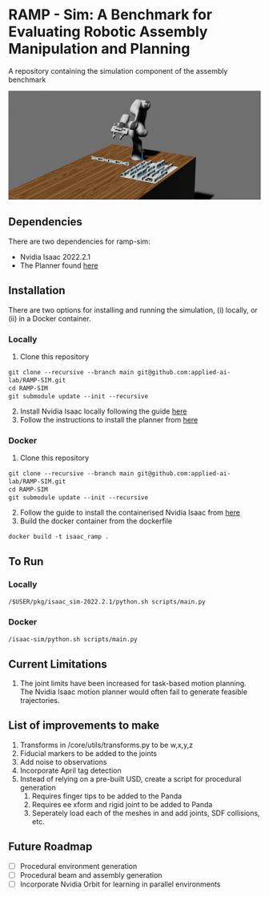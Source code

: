 # RAMP - Sim: A Benchmark for Evaluating Robotic Assembly Manipulation and Planning
A repository containing the simulation component of the assembly benchmark

![Teaser figure](./media/simulation.png)

## Dependencies

There are two dependencies for ramp-sim:
- Nvidia Isaac 2022.2.1
- The Planner found [here](https://github.com/applied-ai-lab/planner)

## Installation

There are two options for installing and running the simulation, (i) locally, or (ii) in a Docker container.

### Locally 

1. Clone this repository
```
git clone --recursive --branch main git@github.com:applied-ai-lab/RAMP-SIM.git
cd RAMP-SIM
git submodule update --init --recursive

```
2. Install Nvidia Isaac locally following the guide [here](https://docs.omniverse.nvidia.com/app_isaacsim/app_isaacsim/install_workstation.html)
3. Follow the instructions to install the planner from [here](https://github.com/applied-ai-lab/planner)

### Docker 

1. Clone this repository
```
git clone --recursive --branch main git@github.com:applied-ai-lab/RAMP-SIM.git
cd RAMP-SIM
git submodule update --init --recursive

```
2. Follow the guide to install the containerised Nvidia Isaac from [here](https://docs.omniverse.nvidia.com/app_isaacsim/app_isaacsim/install_container.html)
3. Build the docker container from the dockerfile 
```
docker build -t isaac_ramp .
```

## To Run

### Locally

```
/$USER/pkg/isaac_sim-2022.2.1/python.sh scripts/main.py
```

### Docker

```
/isaac-sim/python.sh scripts/main.py
```


## Current Limitations

1. The joint limits have been increased for task-based motion planning. The Nvidia Isaac motion planner would often fail to generate feasible trajectories. 


## List of improvements to make

1. Transforms in /core/utils/transforms.py to be w,x,y,z
2. Fiducial markers to be added to the joints
3. Add noise to observations
4. Incorporate April tag detection
5. Instead of relying on a pre-built USD, create a script for procedural generation
   1. Requires finger tips to be added to the Panda
   2. Requires ee xform and rigid joint to be added to Panda
   3. Seperately load each of the meshes in and add joints, SDF collisions, etc.


## Future Roadmap

- [ ] Procedural environment generation
- [ ] Procedural beam and assembly generation
- [ ] Incorporate Nvidia Orbit for learning in parallel environments 